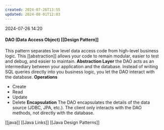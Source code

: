```yaml
---
created: 2024-07-26T13:55
updated: 2024-08-01T12:03
---
```

2024-07-26 14:20
#### DAO (Data Access Object) [[Design Pattern]]
This pattern separates low level data access code from high-level business logic. This [[abstraction]] allows your code to remain modular, easier to test and debug, and easier to maintain. 
**Abstraction Layer** the DAO acts as an intermediary between your application and the database. Instead of writing SQL queries directly into you business logic, you let the DAO interact with the database.
**Operations**
- Create
- Read
- Update
- Delete 
**Encapsulation** The DAO encapsulates the details of the data source (JDBC, JPA, etc.). The client only interacts with the DAO methods, not directly with the database. 

[[java]]
[[Java Links]]
[[Java Design Patterns]]




